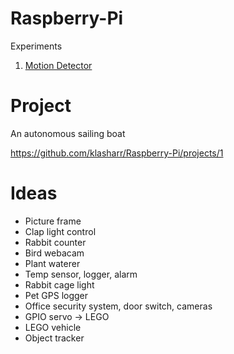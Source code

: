# Raspberry-Pi

Experiments
 
1. [Motion Detector](https://github.com/klasharr/Raspberry-Pi/tree/master/motion_detection)

# Project

An autonomous sailing boat

https://github.com/klasharr/Raspberry-Pi/projects/1


# Ideas

- Picture frame
- Clap light control
- Rabbit counter
- Bird webacam
- Plant waterer
- Temp sensor, logger, alarm
- Rabbit cage light
- Pet GPS logger
- Office security system, door switch, cameras
- GPIO servo -> LEGO
- LEGO vehicle
- Object tracker
